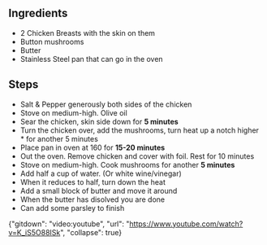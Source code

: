 ## Ingredients
* 2 Chicken Breasts with the skin on them  
* Button mushrooms  
* Butter  
* Stainless Steel pan that can go in the oven  

## Steps
* Salt & Pepper generously both sides of the chicken  
* Stove on medium-high. Olive oil  
* Sear the chicken, skin side down for **5 minutes**  
* Turn the chicken over, add the mushrooms, turn heat up a notch higher  * for another 5 minutes  
* Place pan in oven at 160 for **15-20 minutes**  
* Out the oven. Remove chicken and cover with foil. Rest for 10 minutes  
* Stove on medium-high. Cook mushrooms for another **5 minutes**  
* Add half a cup of water. (Or white wine/vinegar)  
* When it reduces to half, turn down the heat  
* Add a small block of butter and move it around  
* When the butter has disolved you are done  
* Can add some parsley to finish  

{"gitdown": "video:youtube", "url": "https://www.youtube.com/watch?v=K_iS5O88ISk", "collapse": true}
